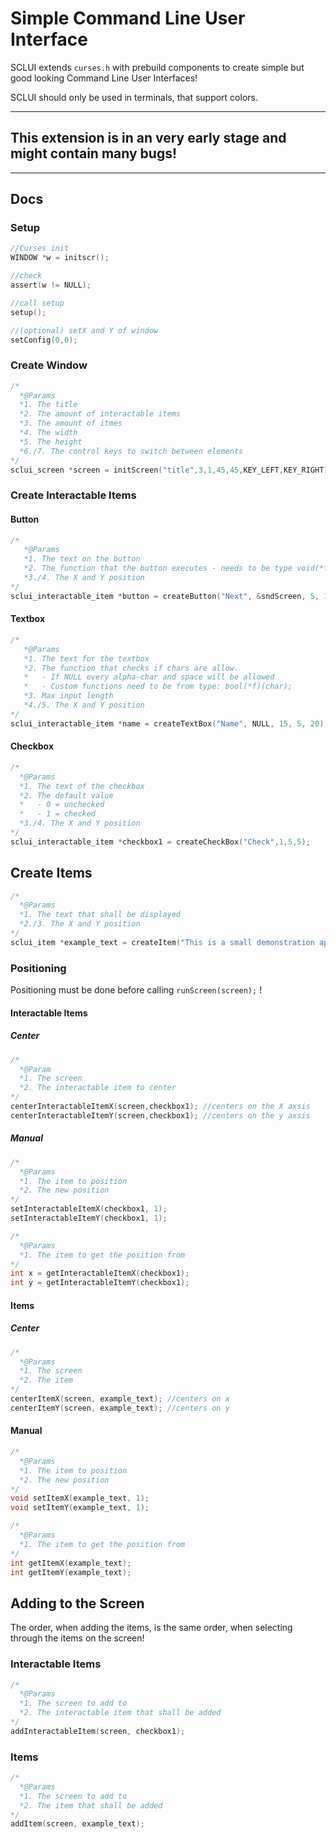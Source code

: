 # Simple Command Line User Interface

SCLUI extends ```curses.h``` with prebuild components to create simple but good looking Command Line User Interfaces!

SCLUI should only be used in terminals, that support colors.

---
## This extension is in an very early stage and might contain many bugs!
---

## Docs

### Setup

```C
//Curses init
WINDOW *w = initscr();

//check
assert(w != NULL);

//call setup
setup();

//(optional) setX and Y of window
setConfig(0,0);
```

### Create Window

```C
/*
  *@Params
  *1. The title
  *2. The amount of interactable items
  *3. The amount of itmes
  *4. The width
  *5. The height
  *6./7. The control keys to switch between elements
*/
sclui_screen *screen = initScreen("title",3,1,45,45,KEY_LEFT,KEY_RIGHT);
``` 

### Create Interactable Items
#### Button

```C
/*
   *@Params
   *1. The text on the button
   *2. The function that the button executes - needs to be type void(*f)();
   *3./4. The X and Y position
*/
sclui_interactable_item *button = createButton("Next", &sndScreen, 5, 10);
```

#### Textbox

```C
/*
   *@Params
   *1. The text for the textbox
   *2. The function that checks if chars are allow. 
   *   - If NULL every alpha-char and space will be allowed
   *   - Custom functions need to be from type: bool(*f)(char);
   *3. Max input length
   *4./5. The X and Y position
*/
sclui_interactable_item *name = createTextBox("Name", NULL, 15, 5, 20);
```

#### Checkbox

```C
/*
  *@Params
  *1. The text of the checkbox
  *2. The default value
  *   - 0 = unchecked
  *   - 1 = checked
  *3./4. The X and Y position
*/
sclui_interactable_item *checkbox1 = createCheckBox("Check",1,5,5);
```

## Create Items
```C
/*
  *@Params
  *1. The text that shall be displayed
  *2./3. The X and Y position
*/
sclui_item *example_text = createItem("This is a small demonstration application!", 1, 1);
```

### Positioning

Positioning must be done before calling ```runScreen(screen);``` !

#### Interactable Items

##### Center

```C
/*
  *@Param
  *1. The screen
  *2. The interactable item to center
*/
centerInteractableItemX(screen,checkbox1); //centers on the X axsis
centerInteractableItemY(screen,checkbox1); //centers on the y axsis
```
##### Manual

```C
/*
  *@Params
  *1. The item to position
  *2. The new position
*/
setInteractableItemX(checkbox1, 1);
setInteractableItemY(checkbox1, 1);

/*
  *@Params
  *1. The item to get the position from
*/
int x = getInteractableItemX(checkbox1);
int y = getInteractableItemY(checkbox1);

```

#### Items

##### Center
```C
/*
  *@Params
  *1. The screen
  *2. The item
*/
centerItemX(screen, example_text); //centers on x
centerItemY(screen, example_text); //centers on y
```

#### Manual

```C
/*
  *@Params
  *1. The item to position
  *2. The new position
*/
void setItemX(example_text, 1);
void setItemY(example_text, 1);

/*
  *@Params 
  *1. The item to get the position from
*/
int getItemX(example_text);
int getItemY(example_text);

```

## Adding to the Screen

The order, when adding the items, is the same order, when selecting through the items on the screen!

### Interactable Items
```C
/*
  *@Params
  *1. The screen to add to
  *2. The interactable item that shall be added
*/
addInteractableItem(screen, checkbox1);
```

### Items
```C
/*
  *@Params
  *1. The screen to add to
  *2. The item that shall be added
*/
addItem(screen, example_text);
```

